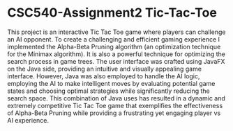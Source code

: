 # CSC540-Assignment2 Tic-Tac-Toe

This project is an interactive Tic Tac Toe game where players can challenge an AI opponent. To create a challenging and efficient gaming experience I implemented the Alpha-Beta Pruning algorithm (an optimization technique for the Minimax algorithm). It is also a powerful technique for optimizing the search process in game trees. The user interface was crafted using JavaFX on the Java side, providing an intuitive and visually appealing game interface. However, Java was also employed to handle the AI logic, employing the AI to make intelligent moves by evaluating potential game states and choosing optimal strategies while significantly reducing the search space. This combination of Java uses has resulted in a dynamic and extremely competitive Tic Tac Toe game that exemplifies the effectiveness of Alpha-Beta Pruning while providing a frustrating yet engaging player vs AI experience.